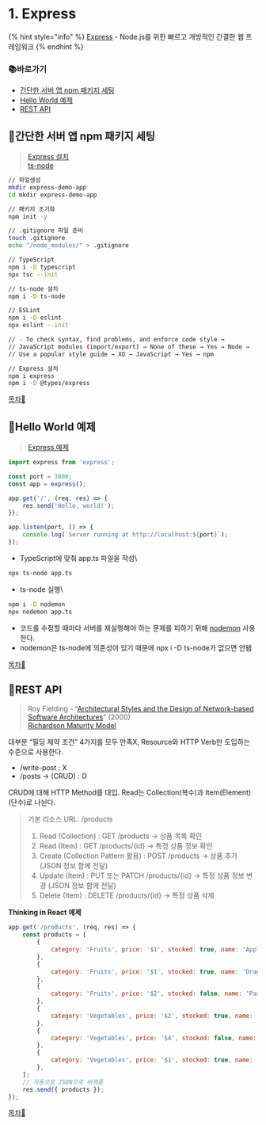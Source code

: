 # 1. Express

{% hint style="info" %}
[Express](https://expressjs.com/ko/) - Node.js를 위한 빠르고 개방적인 간결한 웹 프레임워크
{% endhint %}

### 📚바로가기

* [간단한 서버 앱 npm 패키지 세팅](1.-express.md#npm)
* [Hello World 예제](1.-express.md#hello-world)
* [REST API](1.-express.md#rest-api)

## 📍간단한 서버 앱 npm 패키지 세팅

> [Express 설치](https://expressjs.com/ko/starter/installing.html)\
> [ts-node](https://github.com/TypeStrong/ts-node)

```bash
// 파일생성
mkdir express-demo-app
cd mkdir express-demo-app

// 패키지 초기화
npm init -y

// .gitignore 파일 준비
touch .gitignore
echo "/node_modules/" > .gitignore

// TypeScript
npm i -D typescript
npx tsc --init

// ts-node 설치
npm i -D ts-node

// ESLint
npm i -D eslint 
npx eslint --init

// - To check syntax, find problems, and enforce code style → 
// JavaScript modules (import/export) → None of these → Yes → Node → 
// Use a popular style guide → XO → JavaScript → Yes → npm

// Express 설치
npm i express
npm i -D @types/express
```

[목차🔺](1.-express.md#undefined)

## 📍Hello World 예제

> [Express 예제](https://expressjs.com/ko/starter/hello-world.html)

```javascript
import express from 'express';

const port = 3000;
const app = express();

app.get('/', (req, res) => { 
    res.send('Hello, world!');
});

app.listen(port, () => {
    console.log(`Server running at http://localhost:${port}`);
});
```

* TypeScript에 맞춰 app.ts 파일을 작성\


```bash
npx ts-node app.ts
```

* ts-node 실행\


```bash
npm i -D nodemon
npx nodemon app.ts
```

* 코드를 수정할 때마다 서버를 재실행해야 하는 문제를 피하기 위해 [nodemon](https://github.com/remy/nodemon) 사용한다.
* nodemon은 ts-node에 의존성이 있기 때문에 npx i -D ts-node가 없으면 안됌

[목차🔺](1.-express.md#undefined)

## 📍REST API

> Roy Fielding - “[Architectural Styles and the Design of Network-based Software Architectures](https://www.ics.uci.edu/\~fielding/pubs/dissertation/top.htm)” (2000)\
> [Richardson Maturity Model](https://martinfowler.com/articles/richardsonMaturityModel.html)

대부분 “필딩 제약 조건” 4가지를 모두 만족X, Resource와 HTTP Verb만 도입하는 수준으로 사용한다.

* /write-post : X
* /posts → (CRUD) : O

CRUD에 대해 HTTP Method를 대입. Read는 Collection(복수)과 Item(Element)(단수)로 나뉜다.

> 기본 리소스 URL: /products
>
> 1. Read (Collection) : GET /products → 상품 목록 확인
> 2. Read (Item) : GET /products/{id} → 특정 상품 정보 확인
> 3. Create (Collection Pattern 활용) : POST /products → 상품 추가 (JSON 정보 함께 전달)
> 4. Update (Item) : PUT 또는 PATCH /products/{id} → 특정 상품 정보 변경 (JSON 정보 함께 전달)
> 5. Delete (Item) : DELETE /products/{id} → 특정 상품 삭제

**Thinking in React 예제**

```javascript
app.get('/products', (req, res) => {
    const products = [
        {
            category: 'Fruits', price: '$1', stocked: true, name: 'Apple',
        },
        {
            category: 'Fruits', price: '$1', stocked: true, name: 'Dragonfruit',
        },
        {
            category: 'Fruits', price: '$2', stocked: false, name: 'Passionfruit',
        },
        {
            category: 'Vegetables', price: '$2', stocked: true, name: 'Spinach',
        },
        {
            category: 'Vegetables', price: '$4', stocked: false, name: 'Pumpkin',
        },
        {
            category: 'Vegetables', price: '$1', stocked: true, name: 'Peas',
        },
    ];
    // 자동으로 JSON으로 바꿔줌
    res.send({ products }); 
});
```

[목차🔺](1.-express.md#undefined)
